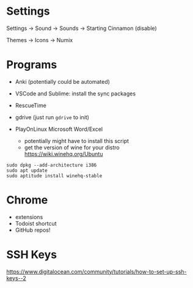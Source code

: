 # Settings

Settings -> Sound -> Sounds -> Starting Cinnamon (disable)

Themes -> Icons -> Numix

# Programs
* Anki (potentially could be automated)
* VSCode and Sublime: install the sync packages
* RescueTime
* gdrive (just run `gdrive` to init)


* PlayOnLinux Microsoft Word/Excel
	* potentially might have to install this script
	* get the version of wine for your distro https://wiki.winehq.org/Ubuntu
```
sudo dpkg --add-architecture i386
sudo apt update
sudo aptitude install winehq-stable
```

# Chrome
* extensions
* Todoist shortcut
* GitHub repos!

# SSH Keys
https://www.digitalocean.com/community/tutorials/how-to-set-up-ssh-keys--2
